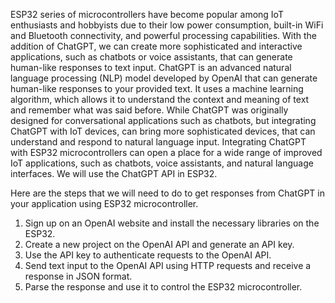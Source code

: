 ESP32 series of microcontrollers have become popular among IoT enthusiasts and hobbyists due to their low power consumption, built-in WiFi and Bluetooth connectivity, and powerful processing capabilities. With the addition of ChatGPT, we can create more sophisticated and interactive applications, such as chatbots or voice assistants, that can generate human-like responses to text input.
ChatGPT is an advanced natural language processing (NLP) model developed by OpenAI that can generate human-like responses to your provided text. It uses a machine learning algorithm, which allows it to understand the context and meaning of text and remember what was said before.
While ChatGPT was originally designed for conversational applications such as chatbots, but integrating ChatGPT with IoT devices, can bring more sophisticated devices, that can understand and respond to natural language input.
Integrating ChatGPT with ESP32 microcontrollers can open a place for a wide range of improved IoT applications, such as chatbots, voice assistants, and natural language interfaces. We will use the ChatGPT API in ESP32.

Here are the steps that we will need to do to get responses from ChatGPT in your application using ESP32 microcontroller.

1. Sign up on an OpenAI website and install the necessary libraries on the ESP32.
2. Create a new project on the OpenAI API and generate an API key.
3. Use the API key to authenticate requests to the OpenAI API.
4. Send text input to the OpenAI API using HTTP requests and receive a response in JSON format.
5. Parse the response and use it to control the ESP32 microcontroller.

